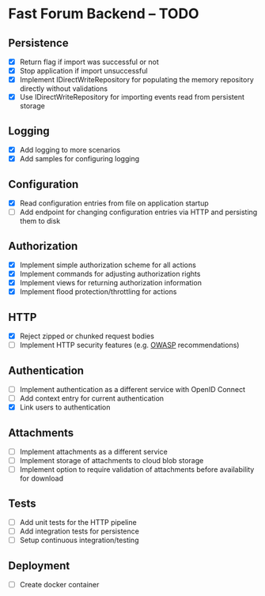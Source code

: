 # Fast Forum Backend – TODO

## Persistence

- [X] Return flag if import was successful or not
- [X] Stop application if import unsuccessful
- [X] Implement IDirectWriteRepository for populating the memory repository directly without validations
- [X] Use IDirectWriteRepository for importing events read from persistent storage

## Logging

- [X] Add logging to more scenarios
- [X] Add samples for configuring logging

## Configuration

- [X] Read configuration entries from file on application startup
- [ ] Add endpoint for changing configuration entries via HTTP and persisting them to disk

## Authorization

- [X] Implement simple authorization scheme for all actions
- [X] Implement commands for adjusting authorization rights
- [X] Implement views for returning authorization information
- [X] Implement flood protection/throttling for actions

## HTTP

- [X] Reject zipped or chunked request bodies
- [ ] Implement HTTP security features (e.g. [OWASP](https://www.owasp.org/index.php/Main_Page) recommendations)

## Authentication 

- [ ] Implement authentication as a different service with OpenID Connect
- [ ] Add context entry for current authentication
- [X] Link users to authentication 

## Attachments

- [ ] Implement attachments as a different service
- [ ] Implement storage of attachments to cloud blob storage
- [ ] Implement option to require validation of attachments before availability for download

## Tests

- [ ] Add unit tests for the HTTP pipeline
- [ ] Add integration tests for persistence
- [ ] Setup continuous integration/testing

## Deployment

- [ ] Create docker container
